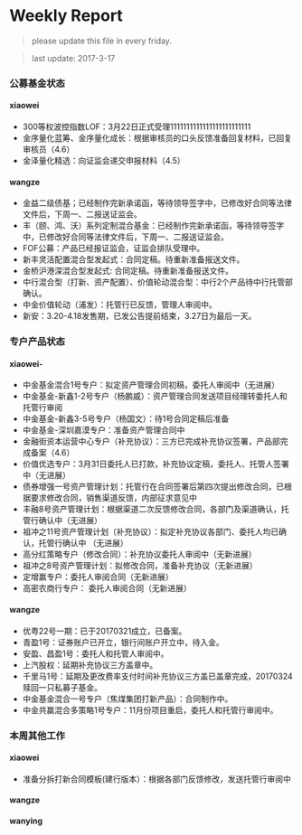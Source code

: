 # Weekly Report

>please update this file in every friday.

>last update: 2017-3-17


### 公募基金状态
#### xiaowei
- 300等权波控指数LOF：3月22日正式受理1111111111111111111111111
- 金序量化蓝筹、金序量化成长：根据审核员的口头反馈准备回复材料，已回复审核员（4.6）
- 金泽量化精选：向证监会递交申报材料（4.5）
#### wangze
- 金益二级债基；已经制作完新承诺函，等待领导签字中，已修改好合同等法律文件后，下周一、二报送证监会。
- 丰（颐、鸿、沃）系列定制混合基金：已经制作完新承诺函，等待领导签字中，已修改好合同等法律文件后，下周一、二报送证监会。
- FOF公募：产品已经报证监会，证监会排队受理中。
- 新丰灵活配置混合型发起式：合同定稿。待重新准备报送文件。
- 金桥沪港深混合型发起式: 合同定稿。待重新准备报送文件。
- 中行混合型（打新、资产配置）、价值轮动混合型：中行2个产品待中行托管部确认。
- 中金价值轮动（浦发）：托管行已反馈，管理人审阅中。
- 新安：3.20-4.18发售期，已发公告提前结束，3.27日为最后一天。

### 专户产品状态
#### xiaowei-
- 中金基金混合1号专户：拟定资产管理合同初稿，委托人审阅中（无进展） 
- 中金基金-新鑫1-2号专户（杨鹏威）：资产管理合同发送项目经理转委托人和托管行审阅
- 中金基金-新鑫3-5号专户（杨国文）：待1号合同定稿后准备
- 中金基金-深圳嘉漠专户：准备资产管理合同中
- 金融街资本运营中心专户（补充协议）：三方已完成补充协议签署，产品部完成备案（4.6）
- 价值优选专户：3月31日委托人已打款，补充协议定稿，委托人、托管人签署中（无进展）
- 债券增强一号资产管理计划：托管行在合同签署后第四次提出修改合同，已根据要求修改合同，销售渠道反馈，内部征求意见中
- 丰融8号资产管理计划：根据渠道二次反馈修改合同，各部门及渠道确认，托管行确认中（无进展） 
- 祖冲之11号资产管理计划（补充协议）：拟定补充协议各部门、委托人均已确认，托管行确认中 （无进展） 
- 高分红策略专户（修改合同）：补充协议委托人审阅中（无新进展）
- 祖冲之8号资产管理计划：拟修改合同，准备补充协议（无新进展）
- 定增赢专户：委托人审阅合同（无新进展）
- 高密农商行专户： 委托人审阅合同（无新进展） 

#### wangze
- 优粤22号一期：已于20170321成立，已备案。
- 青盈1号：证券账户已开立，银行间账户开立中，待入金。
- 安盈、昌盈1号：委托人和托管人审阅中。
- 上汽股权：延期补充协议三方盖章中。
- 千里马1号：延期及更改费率支付时间补充协议三方盖已盖章完成，20170324赎回一只私募子基金。 
- 中金基金混合一号专户（焦煤集团打新产品）：合同制作中。 
- 中金共赢混合多策略1号专户：11月份项目重启，委托人和托管行审阅中。


### 本周其他工作
#### xiaowei
- 准备分拆打新合同模板(建行版本）：根据各部门反馈修改，发送托管行审阅中
#### wangze

#### wanying

